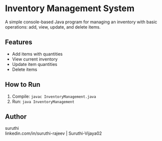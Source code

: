 # Inventory Management System

A simple console-based Java program for managing an inventory with basic operations: add, view, update, and delete items.

## Features
- Add items with quantities
- View current inventory
- Update item quantities
- Delete items

## How to Run
1. Compile: `javac InventoryManagement.java`  
2. Run: `java InventoryManagement`

## Author
suruthi  
linkedin.com/in/suruthi-rajeev | Suruthi-Vijaya02
